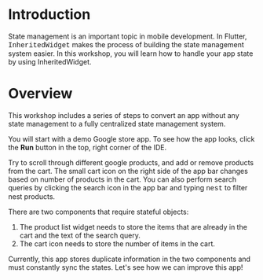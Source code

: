 # Introduction

State management is an important topic in mobile development.
In Flutter, <span style="font-family: 'Courier New';">InheritedWidget</span> makes the process of building
the state management system easier. In this workshop,
you will learn how to handle your app state by using InheritedWidget.




# Overview

This workshop includes a series of steps to convert an app without
any state management to a fully centralized state management system.

You will start with a demo Google store app. To see how the app looks,
click the **Run** button in the top, right corner of the IDE.

Try to scroll through different google products, and add or remove products from
the cart. The small cart icon on the right side of the app bar changes based on number
of products in the cart. You can also perform search queries by clicking the
search icon in the app bar and typing <span style="font-family: 'Courier New';">nest</span> to filter nest products.

There are two components that require stateful objects:

1. The product list widget needs to store the items that are already in the cart and the text of the search query.
2. The cart icon needs to store the number of items in the cart.

Currently, this app stores duplicate information in the two components and must constantly sync the states.
Let's see how we can improve this app!
